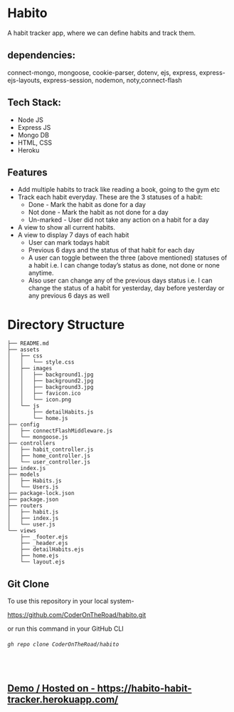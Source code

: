 # Habito
A habit tracker app, where we can define habits and track them.

## dependencies:
connect-mongo, mongoose, cookie-parser, dotenv, ejs, express, express-ejs-layouts, express-session, nodemon, noty,connect-flash 

## Tech Stack:
- Node JS
- Express JS
- Mongo DB
- HTML, CSS
- Heroku

## Features
- Add multiple habits to track like reading a book, going to the gym etc
- Track each habit everyday. These are the 3 statuses of a habit:
    - Done - Mark the habit as done for a day
    - Not done - Mark the habit as not done for a day
    - Un-marked - User did not take any action on a habit for a day
- A view to show all current habits.
- A view to display 7 days of each habit
    - User can mark todays habit
    - Previous 6 days and the status of that habit for each day
    - A user can toggle between the three (above mentioned) statuses of a habit i.e. I can change today’s status as done, not done or none anytime.
    - Also user can change any of the previous days status i.e. I can change the status of a habit for yesterday, day before yesterday or any previous 6 days as well

# Directory Structure

```
├── README.md
├── assets
│   ├── css
│   │   └── style.css
│   ├── images
│   │   ├── background1.jpg
│   │   ├── background2.jpg
│   │   ├── background3.jpg
│   │   ├── favicon.ico
│   │   └── icon.png
│   └── js
│       ├── detailHabits.js
│       └── home.js
├── config
│   ├── connectFlashMiddleware.js
│   └── mongoose.js
├── controllers
│   ├── habit_controller.js
│   ├── home_controller.js
│   └── user_controller.js
├── index.js
├── models
│   ├── Habits.js
│   └── Users.js
├── package-lock.json
├── package.json
├── routers
│   ├── habit.js
│   ├── index.js
│   └── user.js
└── views
    ├── _footer.ejs
    ├── _header.ejs
    ├── detailHabits.ejs
    ├── home.ejs
    └── layout.ejs

```

  
## Git Clone
To use this repository in your local system-

<a href="https://github.com/CoderOnTheRoad/habito.git" target="_blank">https://github.com/CoderOnTheRoad/habito.git </a>

or run this command in your GitHub CLI

###### `gh repo clone CoderOnTheRoad/habito`
<br>



## <a href = "https://habito-habit-tracker.herokuapp.com/" target="_blank"> Demo / Hosted on - https://habito-habit-tracker.herokuapp.com/ </a>



